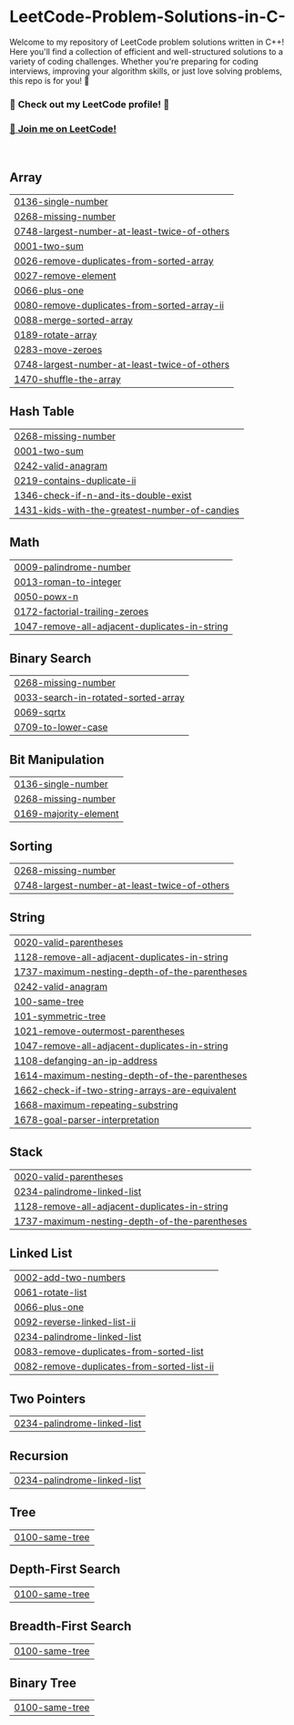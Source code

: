 # LeetCode-Problem-Solutions-in-C-         
Welcome to my repository of LeetCode problem solutions written in C++! Here you'll find a collection of efficient and well-structured solutions to a variety of coding challenges. Whether you're preparing for coding interviews, improving your algorithm skills, or just love solving problems, this repo is for you! 🌟
<br>

### 🌟 **Check out my LeetCode profile!** 🌟 
### [🔗 **Join me on LeetCode!**](https://leetcode.com/Amanwaikar13/)
<br>

<!---LeetCode Topics Start-->

## Array
|  |
| ------- |
| [0136-single-number](https://github.com/Amanwaikar13/LeetCode-Solutions/tree/master/0136-single-number)   |
| [0268-missing-number](https://github.com/Amanwaikar13/LeetCode-Solutions/tree/master/0268-missing-number) |
| [0748-largest-number-at-least-twice-of-others](https://github.com/Amanwaikar13/LeetCode-Solutions/tree/master/0748-largest-number-at-least-twice-of-others) |
| [0001-two-sum](https://github.com/Amanwaikar13/LeetCode-Solutions/tree/master/0001-two-sum) |
| [0026-remove-duplicates-from-sorted-array](https://github.com/Amanwaikar13/LeetCode-Solutions/tree/master/0026-remove-duplicates-from-sorted-array) |
| [0027-remove-element](https://github.com/Amanwaikar13/LeetCode-Solutions/tree/master/0027-remove-element) |
| [0066-plus-one](https://github.com/Amanwaikar13/LeetCode-Solutions/tree/master/0066-plus-one) |
| [0080-remove-duplicates-from-sorted-array-ii](https://github.com/Amanwaikar13/LeetCode-Solutions/tree/master/0080-remove-duplicates-from-sorted-array-ii) |
| [0088-merge-sorted-array](https://github.com/Amanwaikar13/LeetCode-Solutions/tree/master/0088-merge-sorted-array) |
| [0189-rotate-array](https://github.com/Amanwaikar13/LeetCode-Solutions/tree/master/0189-rotate-array) |
| [0283-move-zeroes](https://github.com/Amanwaikar13/LeetCode-Solutions/tree/master/0283-move-zeroes) |
| [0748-largest-number-at-least-twice-of-others](https://github.com/Amanwaikar13/LeetCode-Solutions/tree/master/0748-largest-number-at-least-twice-of-others) |
| [1470-shuffle-the-array](https://github.com/Amanwaikar13/LeetCode-Solutions/tree/master/1470-shuffle-the-array) |

## Hash Table
|  |
| ------- |
| [0268-missing-number](https://github.com/Amanwaikar13/LeetCode-Solutions/tree/master/0268-missing-number) |
| [0001-two-sum](https://github.com/Amanwaikar13/LeetCode-Solutions/tree/master/0001-two-sum) |
| [0242-valid-anagram](https://github.com/Amanwaikar13/LeetCode-Solutions/tree/master/0242-valid-anagram) |
| [0219-contains-duplicate-ii](https://github.com/Amanwaikar13/LeetCode-Solutions/tree/master/0219-contains-duplicate-ii) |
| [1346-check-if-n-and-its-double-exist](https://github.com/Amanwaikar13/LeetCode-Solutions/tree/master/1346-check-if-n-and-its-double-exist) |
| [1431-kids-with-the-greatest-number-of-candies](https://github.com/Amanwaikar13/LeetCode-Solutions/tree/master/1431-kids-with-the-greatest-number-of-candies) |

## Math
|  |
| ------- |
| [0009-palindrome-number](https://github.com/Amanwaikar13/LeetCode-Solutions/tree/master/0009-palindrome-number) |
| [0013-roman-to-integer](https://github.com/Amanwaikar13/LeetCode-Solutions/tree/master/0013-roman-to-integer) |
| [0050-powx-n](https://github.com/Amanwaikar13/LeetCode-Solutions/tree/master/0050-powx-n) |
| [0172-factorial-trailing-zeroes](https://github.com/Amanwaikar13/LeetCode-Solutions/tree/master/0172-factorial-trailing-zeroes) |
| [1047-remove-all-adjacent-duplicates-in-string](https://github.com/Amanwaikar13/LeetCode-Solutions/tree/master/1047-remove-all-adjacent-duplicates-in-string) |

## Binary Search
|  |
| ------- |
| [0268-missing-number](https://github.com/Amanwaikar13/LeetCode-Solutions/tree/master/0268-missing-number) |
| [0033-search-in-rotated-sorted-array](https://github.com/Amanwaikar13/LeetCode-Solutions/tree/master/0033-search-in-rotated-sorted-array) |
| [0069-sqrtx](https://github.com/Amanwaikar13/LeetCode-Solutions/tree/master/0069-sqrtx) |
| [0709-to-lower-case](https://github.com/Amanwaikar13/LeetCode-Solutions/tree/master/0709-to-lower-case) |

## Bit Manipulation
|  |
| ------- |
| [0136-single-number](https://github.com/Amanwaikar13/LeetCode-Solutions/tree/master/0136-single-number) |
| [0268-missing-number](https://github.com/Amanwaikar13/LeetCode-Solutions/tree/master/0268-missing-number) |
| [0169-majority-element](https://github.com/Amanwaikar13/LeetCode-Solutions/tree/master/0169-majority-element) |

## Sorting
|  |
| ------- |
| [0268-missing-number](https://github.com/Amanwaikar13/LeetCode-Solutions/tree/master/0268-missing-number) |
| [0748-largest-number-at-least-twice-of-others](https://github.com/Amanwaikar13/LeetCode-Solutions/tree/master/0748-largest-number-at-least-twice-of-others) |
## String
|  |
| ------- |
| [0020-valid-parentheses](https://github.com/Amanwaikar13/LeetCode-Solutions/tree/master/0020-valid-parentheses) |
| [1128-remove-all-adjacent-duplicates-in-string](https://github.com/Amanwaikar13/LeetCode-Solutions/tree/master/1128-remove-all-adjacent-duplicates-in-string) |
| [1737-maximum-nesting-depth-of-the-parentheses](https://github.com/Amanwaikar13/LeetCode-Solutions/tree/master/1737-maximum-nesting-depth-of-the-parentheses) |
| [0242-valid-anagram](https://github.com/Amanwaikar13/LeetCode-Solutions/tree/master/0242-valid-anagram) |
| [100-same-tree](https://github.com/Amanwaikar13/LeetCode-Solutions/tree/master/100-same-tree) |
| [101-symmetric-tree](https://github.com/Amanwaikar13/LeetCode-Solutions/tree/master/101-symmetric-tree) |
| [1021-remove-outermost-parentheses](https://github.com/Amanwaikar13/LeetCode-Solutions/tree/master/1021-remove-outermost-parentheses) |
| [1047-remove-all-adjacent-duplicates-in-string](https://github.com/Amanwaikar13/LeetCode-Solutions/tree/master/1047-remove-all-adjacent-duplicates-in-string) |
| [1108-defanging-an-ip-address](https://github.com/Amanwaikar13/LeetCode-Solutions/tree/master/1108-defanging-an-ip-address) |
| [1614-maximum-nesting-depth-of-the-parentheses](https://github.com/Amanwaikar13/LeetCode-Solutions/tree/master/1614-maximum-nesting-depth-of-the-parentheses) |
| [1662-check-if-two-string-arrays-are-equivalent](https://github.com/Amanwaikar13/LeetCode-Solutions/tree/master/1662-check-if-two-string-arrays-are-equivalent) |
| [1668-maximum-repeating-substring](https://github.com/Amanwaikar13/LeetCode-Solutions/tree/master/1668-maximum-repeating-substring) |
| [1678-goal-parser-interpretation](https://github.com/Amanwaikar13/LeetCode-Solutions/tree/master/1678-goal-parser-interpretation) |

## Stack
|  |
| ------- |
| [0020-valid-parentheses](https://github.com/Amanwaikar13/LeetCode-Solutions/tree/master/0020-valid-parentheses) |
| [0234-palindrome-linked-list](https://github.com/Amanwaikar13/LeetCode-Solutions/tree/master/0234-palindrome-linked-list) |
| [1128-remove-all-adjacent-duplicates-in-string](https://github.com/Amanwaikar13/LeetCode-Solutions/tree/master/1128-remove-all-adjacent-duplicates-in-string) |
| [1737-maximum-nesting-depth-of-the-parentheses](https://github.com/Amanwaikar13/LeetCode-Solutions/tree/master/1737-maximum-nesting-depth-of-the-parentheses) |
## Linked List
|  |
| ------- |
| [0002-add-two-numbers](https://github.com/Amanwaikar13/LeetCode-Solutions/tree/master/0002-add-two-numbers) |
| [0061-rotate-list](https://github.com/Amanwaikar13/LeetCode-Solutions/tree/master/0061-rotate-list) |
| [0066-plus-one](https://github.com/Amanwaikar13/LeetCode-Solutions/tree/master/0066-plus-one) |
| [0092-reverse-linked-list-ii](https://github.com/Amanwaikar13/LeetCode-Solutions/tree/master/0092-reverse-linked-list-ii) |
| [0234-palindrome-linked-list](https://github.com/Amanwaikar13/LeetCode-Solutions/tree/master/0234-palindrome-linked-list) |
| [0083-remove-duplicates-from-sorted-list](https://github.com/Amanwaikar13/LeetCode-Solutions/tree/master/0083-remove-duplicates-from-sorted-list) |
| [0082-remove-duplicates-from-sorted-list-ii](https://github.com/Amanwaikar13/LeetCode-Solutions/tree/master/0082-remove-duplicates-from-sorted-list-ii) |

## Two Pointers
|  |
| ------- |
| [0234-palindrome-linked-list](https://github.com/Amanwaikar13/LeetCode-Solutions/tree/master/0234-palindrome-linked-list) |
## Recursion
|  |
| ------- |
| [0234-palindrome-linked-list](https://github.com/Amanwaikar13/LeetCode-Solutions/tree/master/0234-palindrome-linked-list) |
## Tree
|  |
| ------- |
| [0100-same-tree](https://github.com/Amanwaikar13/LeetCode-Solutions/tree/master/0100-same-tree) |
## Depth-First Search
|  |
| ------- |
| [0100-same-tree](https://github.com/Amanwaikar13/LeetCode-Solutions/tree/master/0100-same-tree) |
## Breadth-First Search
|  |
| ------- |
| [0100-same-tree](https://github.com/Amanwaikar13/LeetCode-Solutions/tree/master/0100-same-tree) |
## Binary Tree
|  |
| ------- |
| [0100-same-tree](https://github.com/Amanwaikar13/LeetCode-Solutions/tree/master/0100-same-tree) |
<!---LeetCode Topics End-->
